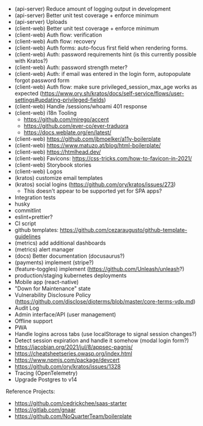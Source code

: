- (api-server) Reduce amount of logging output in development
- (api-server) Better unit test coverage + enforce minimum
- (api-server) Uploads
- (client-web) Better unit test coverage + enforce minimum
- (client-web) Auth flow: verification
- (client-web) Auth flow: recovery
- (client-web) Auth forms: auto-focus first field when rendering forms.
- (client-web) Auth: password requirements hint (is this currently possible with Kratos?)
- (client-web) Auth: password strength meter?
- (client-web) Auth: if email was entered in the login form, autopopulate forgot password form
- (client-web) Auth flow: make sure privileged_session_max_age works as expected (https://www.ory.sh/kratos/docs/self-service/flows/user-settings#updating-privileged-fields)
- (client-web) Handle /sessions/whoami 401 response
- (client-web) i18n Tooling
  - https://github.com/mirego/accent
  - https://github.com/ever-co/ever-traduora
  - https://docs.weblate.org/en/latest/
- (client-web) https://github.com/jbmoelker/a11y-boilerplate
- (client-web) https://www.matuzo.at/blog/html-boilerplate/
- (client-web) https://htmlhead.dev/
- (client-web) Favicons: https://css-tricks.com/how-to-favicon-in-2021/
- (client-web) Storybook stories
- (client-web) Logos
- (kratos) customize email templates
- (kratos) social logins (https://github.com/ory/kratos/issues/273)
  - This doesn't appear to be supported yet for SPA apps?
- Integration tests
- husky
- commitlint
- eslint+prettier?
- CI script
- github templates: https://github.com/cezaraugusto/github-template-guidelines
- (metrics) add additional dashboards
- (metrics) alert manager
- (docs) Better documentation (docusaurus?)
- (payments) implement (stripe?)
- (feature-toggles) implement (https://github.com/Unleash/unleash?)
- production/staging kubernetes deployments
- Mobile app (react-native)
- "Down for Maintenance" state
- Vulnerability Disclosure Policy (https://github.com/disclose/dioterms/blob/master/core-terms-vdp.md)
- Audit Log
- Admin interface/API (user management)
- Offline support
- PWA
- Handle logins across tabs (use localStorage to signal session changes?)
- Detect session expiration and handle it somehow (modal login form?)
- https://jacobian.org/2021/jul/8/appsec-pagnis/
- https://cheatsheetseries.owasp.org/index.html
- https://www.npmjs.com/package/devcert
- https://github.com/ory/kratos/issues/1328
- Tracing (OpenTelemetry)
- Upgrade Postgres to v14

Reference Projects:

- https://github.com/cedrickchee/saas-starter
- https://gitlab.com/gnaar
- https://github.com/NoQuarterTeam/boilerplate
